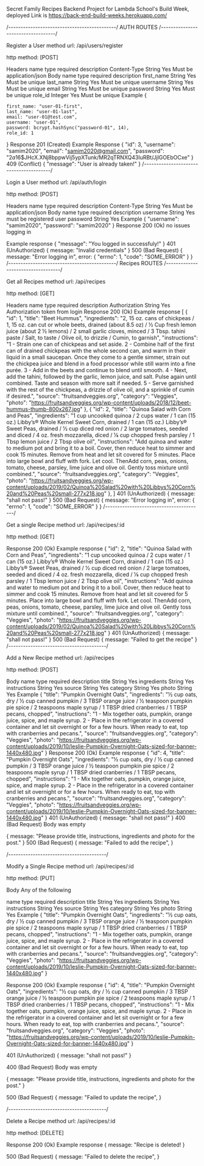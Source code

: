Secret Family Recipes
Backend Project for Lambda School's Build Week, deployed Link is https://back-end-build-weeks.herokuapp.com/

/--------------------------------------------/ AUTH ROUTES /-----------------------------------/

Register a User method url: /api/users/register

http method: [POST]

Headers
name	type	required	description
Content-Type	String	Yes	Must be application/json
Body
name	type	required	description
first_name  String	Yes	Must be unique
last_name   String	Yes	Must be unique
username	String	Yes	Must be unique
email	    String	Yes	Must be unique
password	String	Yes	Must be unique
role_id     Integer Yes Must be unique
Example
{
    
    first_name: "user-01-first",
    last_name: "user-01-last",
    email: "user-01@test.com",
    username: "user-01",
    password: bcrypt.hashSync("password-01", 14),
    role_id: 1
}
Response
201 (Created)
Example Response
{
  "id": 3,
  "username": "samim2020",
  "email": "samim2020@gmail.com",
  "password": "$2a$16$JHcX.XNj8bppwVij5ypXTunk/MR2qTRNXQ43IuRBt/JjlGOEbOCxe"
}
409 (Conflict)
  {
    "message": "User is already taken!"
  }
/----------------------------------------/

Login a User
method url: /api/auth/login

http method: [POST]

Headers
name	type	required	description
Content-Type	String	Yes	Must be application/json
Body
name	type	required	description
username	String	Yes	must be registered user
password	String	Yes	
Example
{
	"username": "samim2020",
	"password": "samim2020"
}
Response
200 (Ok)
no issues logging in

Example response
{
  "message": "You logged in successfuly!"
}
401 (UnAuthorized)
  {
    message: "Invalid credentials"
  }
500 (Bad Request)
  {
    message: "Error logging in",
    error: {
      "errno": 1,
      "code": "SOME_ERROR"
    }
  }
/--------------------------------------------/ Recipes ROUTES /-----------------------------------/

Get all Recipes
method url: /api/recipes

http method: [GET]

Headers
name	type	required	description
Authorization	String	Yes	Authorization token from login
Response
200 (Ok)
Example response
[
  {
    "id": 1,
    "title": "Beet Hummus",
    "ingredients": "2, 15 oz. cans of chickpeas / 1, 15 oz. can cut or whole beets, drained (about 8.5 oz) / ½ Cup fresh lemon juice (about 2 ½ lemons) / 2 small garlic cloves, minced / 3 Tbsp. tahini paste / Salt, to taste / Olive oil, to drizzle / Cumin, to garnish",
    "instructions": "1 - Strain one can of chickpeas and set aside. 2 - Combine half of the first can of drained chickpeas with the whole second can, and warm in their liquid in a small saucepan. Once they come to a gentle simmer, strain out the chickpea juice and blend in a food processor while still warm into a fine purée. 3 - Add in the beets and continue to blend until smooth. 4 - Next, add the tahini, followed by the garlic, lemon juice, and salt. Pulse again until combined. Taste and season with more salt if needed. 5 - Serve garnished with the rest of the chickpeas, a drizzle of olive oil, and a sprinkle of cumin if desired.",
    "source": "fruitsandveggies.org",
    "category": "Veggies",
    "photo": "https://fruitsandveggies.org/wp-content/uploads/2018/12/beet-hummus-thumb-800x267.jpg"
  },
  {
    "id": 2,
    "title": "Quinoa Salad with Corn and Peas",
    "ingredients": "1 cup uncooked quinoa / 2 cups water / 1 can (15 oz.) Libby’s® Whole Kernel Sweet Corn, drained / 1 can (15 oz.) Libby’s® Sweet Peas, drained / 1⁄2 cup diced red onion / 2 large tomatoes, seeded and diced / 4 oz. fresh mozzarella, diced / 1⁄8 cup chopped fresh parsley / 1 Tbsp lemon juice / 2 Tbsp olive oil",
    "instructions": "Add quinoa and water to medium pot and bring it to a boil. Cover, then reduce heat to simmer and cook 15 minutes. Remove from heat and let sit covered for 5 minutes. Place into large bowl and fluff with fork. Let cool. ThenAdd corn, peas, onions, tomato, cheese, parsley, lime juice and olive oil. Gently toss mixture until combined.",
    "source": "fruitsandveggies.org",
    "category": "Veggies",
    "photo": "https://fruitsandveggies.org/wp-content/uploads/2019/02/Quinoa%20Salad%20with%20Libbys%20Corn%20and%20Peas%20small-277x218.jpg"
  },
]
401 (UnAuthorized)
  {
    message: "shall not pass!"
  }
500 (Bad Request)
  {
    message: "Error logging in",
    error: {
      "errno": 1,
      "code": "SOME_ERROR"
    }
  }
/----------------------------------------/

Get a single Recipe
method url: /api/recipes/:id

http method: [GET]

Response
200 (Ok)
Example response
{
  "id": 2,
  "title": "Quinoa Salad with Corn and Peas",
  "ingredients": "1 cup uncooked quinoa / 2 cups water / 1 can (15 oz.) Libby’s® Whole Kernel Sweet Corn, drained / 1 can (15 oz.) Libby’s® Sweet Peas, drained / 1⁄2 cup diced red onion / 2 large tomatoes, seeded and diced / 4 oz. fresh mozzarella, diced / 1⁄8 cup chopped fresh parsley / 1 Tbsp lemon juice / 2 Tbsp olive oil",
  "instructions": "Add quinoa and water to medium pot and bring it to a boil. Cover, then reduce heat to simmer and cook 15 minutes. Remove from heat and let sit covered for 5 minutes. Place into large bowl and fluff with fork. Let cool. ThenAdd corn, peas, onions, tomato, cheese, parsley, lime juice and olive oil. Gently toss mixture until combined.",
  "source": "fruitsandveggies.org",
  "category": "Veggies",
  "photo": "https://fruitsandveggies.org/wp-content/uploads/2019/02/Quinoa%20Salad%20with%20Libbys%20Corn%20and%20Peas%20small-277x218.jpg"
}
401 (UnAuthorized)
  {
    message: "shall not pass!"
  }
500 (Bad Request)
  {
    message: "Failed to get the recipe"
  }
/----------------------------------------/

Add a New Recipe
method url: /api/recipes

http method: [POST]

Body
name	type	required	description
title	String	Yes	
ingredients	String	Yes	
instructions	String	Yes	
source	String	Yes	
category	String	Yes	
photo	String	Yes	
Example
{
  "title": "Pumpkin Overnight Oats",
	"ingredients": "½ cup oats, dry / ½ cup canned pumpkin / 3 TBSP orange juice / ½ teaspoon pumpkin pie spice / 2 teaspoons maple syrup / 1 TBSP dried cranberries / 1 TBSP pecans, chopped",
  "instructions": "1 - Mix together oats, pumpkin, orange juice, spice, and maple syrup. 2 - Place in the refrigerator in a covered container and let sit overnight or for a few hours. When ready to eat, top with cranberries and pecans.",
	  "source": "fruitsandveggies.org",
    "category": "Veggies",
  "photo": "https://fruitsandveggies.org/wp-content/uploads/2019/10/leslie-Pumpkin-Overnight-Oats-sized-for-banner-1440x480.jpg"
}
Response
200 (Ok)
Example response
{
  "id": 4,
  "title": "Pumpkin Overnight Oats",
  "ingredients": "½ cup oats, dry / ½ cup canned pumpkin / 3 TBSP orange juice / ½ teaspoon pumpkin pie spice / 2 teaspoons maple syrup / 1 TBSP dried cranberries / 1 TBSP pecans, chopped",
  "instructions": "1 - Mix together oats, pumpkin, orange juice, spice, and maple syrup. 2 - Place in the refrigerator in a covered container and let sit overnight or for a few hours. When ready to eat, top with cranberries and pecans.",
  "source": "fruitsandveggies.org",
  "category": "Veggies",
  "photo": "https://fruitsandveggies.org/wp-content/uploads/2019/10/leslie-Pumpkin-Overnight-Oats-sized-for-banner-1440x480.jpg"
}
401 (UnAuthorized)
  {
    message: "shall not pass!"
  }
400 (Bad Request)
Body was empty

  {
    message: "Please provide title, instructions, ingredients and photo for the post."
  }
500 (Bad Request)
{
    message: "Failed to add the recipe",
}

/----------------------------------------/

Modify a Single Recipe
method url: /api/recipes/:id

http method: [PUT]

Body
Any of the following

name	type	required	description
title	String	Yes	
ingredients	String	Yes	
instructions	String	Yes	
source	String	Yes	
category	String	Yes	
photo	String	Yes	
Example
{
  "title": "Pumpkin Overnight Oats",
	"ingredients": "½ cup oats, dry / ½ cup canned pumpkin / 3 TBSP orange juice / ½ teaspoon pumpkin pie spice / 2 teaspoons maple syrup / 1 TBSP dried cranberries / 1 TBSP pecans, chopped",
  "instructions": "1 - Mix together oats, pumpkin, orange juice, spice, and maple syrup. 2 - Place in the refrigerator in a covered container and let sit overnight or for a few hours. When ready to eat, top with cranberries and pecans.",
	  "source": "fruitsandveggies.org",
    "category": "Veggies",
  "photo": "https://fruitsandveggies.org/wp-content/uploads/2019/10/leslie-Pumpkin-Overnight-Oats-sized-for-banner-1440x480.jpg"
}

Response
200 (Ok)
Example response
{
  "id": 4,
  "title": "Pumpkin Overnight Oats",
  "ingredients": "½ cup oats, dry / ½ cup canned pumpkin / 3 TBSP orange juice / ½ teaspoon pumpkin pie spice / 2 teaspoons maple syrup / 1 TBSP dried cranberries / 1 TBSP pecans, chopped",
  "instructions": "1 - Mix together oats, pumpkin, orange juice, spice, and maple syrup. 2 - Place in the refrigerator in a covered container and let sit overnight or for a few hours. When ready to eat, top with cranberries and pecans.",
  "source": "fruitsandveggies.org",
  "category": "Veggies",
  "photo": "https://fruitsandveggies.org/wp-content/uploads/2019/10/leslie-Pumpkin-Overnight-Oats-sized-for-banner-1440x480.jpg"
}

401 (UnAuthorized)
  {
    message: "shall not pass!"
  }

400 (Bad Request)
Body was empty

  {
    message: "Please provide title, instructions, ingredients and photo for the post."
  }

500 (Bad Request)
{
    message: "Failed to update the recipe",
}

/----------------------------------------/

Delete a Recipe
method url: /api/recipes/:id

http method: [DELETE]

Response
200 (Ok)
Example response
{
    message: "Recipe is deleted!
}

500 (Bad Request)
{
    message: "Failed to delete the recipe",
}
